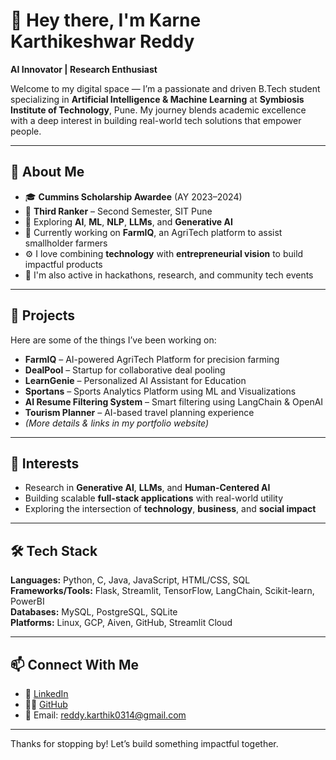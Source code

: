 # 👋 Hey there, I'm Karne Karthikeshwar Reddy

**AI Innovator | Research Enthusiast**

Welcome to my digital space — I’m a passionate and driven B.Tech student specializing in **Artificial Intelligence & Machine Learning** at **Symbiosis Institute of Technology**, Pune. My journey blends academic excellence with a deep interest in building real-world tech solutions that empower people.

---

## 🚀 About Me

- 🎓 **Cummins Scholarship Awardee** (AY 2023–2024)
- 🏅 **Third Ranker** – Second Semester, SIT Pune
- 🧠 Exploring **AI**, **ML**, **NLP**, **LLMs**, and **Generative AI**
- 🌱 Currently working on **FarmIQ**, an AgriTech platform to assist smallholder farmers
- ⚙️ I love combining **technology** with **entrepreneurial vision** to build impactful products
- 🤝 I'm also active in hackathons, research, and community tech events

---

## 💼 Projects

Here are some of the things I’ve been working on:

- **FarmIQ** – AI-powered AgriTech Platform for precision farming
- **DealPool** – Startup for collaborative deal pooling
- **LearnGenie** – Personalized AI Assistant for Education
- **Sportans** – Sports Analytics Platform using ML and Visualizations
- **AI Resume Filtering System** – Smart filtering using LangChain & OpenAI
- **Tourism Planner** – AI-based travel planning experience
- *(More details & links in my portfolio website)*

---

## 🧠 Interests

- Research in **Generative AI**, **LLMs**, and **Human-Centered AI**
- Building scalable **full-stack applications** with real-world utility
- Exploring the intersection of **technology**, **business**, and **social impact**

---

## 🛠 Tech Stack

**Languages:** Python, C, Java, JavaScript, HTML/CSS, SQL  
**Frameworks/Tools:** Flask, Streamlit, TensorFlow, LangChain, Scikit-learn, PowerBI  
**Databases:** MySQL, PostgreSQL, SQLite  
**Platforms:** Linux, GCP, Aiven, GitHub, Streamlit Cloud

---

## 📫 Connect With Me

- 🔗 [LinkedIn](https://www.linkedin.com/in/karthikeshwar-reddy-6011a8150)
- 🧑‍💻 [GitHub](https://github.com/Mr-Thop)
- 📧 Email: reddy.karthik0314@gmail.com

---

Thanks for stopping by! Let’s build something impactful together.
